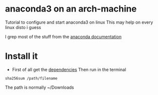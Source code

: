 # anaconda3 on an arch-machine

Tutorial to configure and start anaconda3 on linux This may help on
every linux disto i guess

I grep most of the stuff from the [anaconda documentation](https://docs.anaconda.com/anaconda/install/ "docs.anaconda")

# Install it

-   First of all get the [dependencies](https://docs.anaconda.com/anaconda/install/linux/)
Then run in the terminal
```console
sha256sum /path/filename
```
The path is normally ~/Downloads
